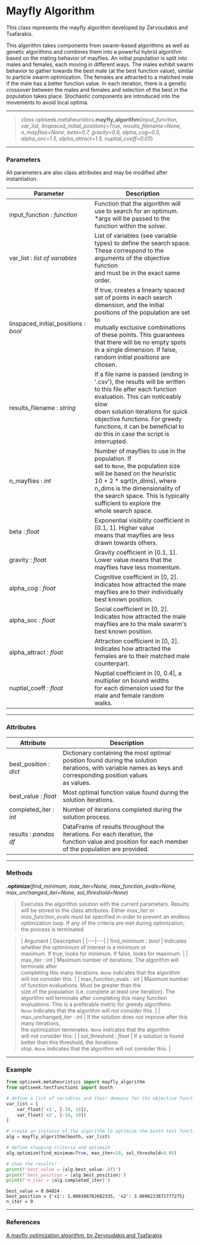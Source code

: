 # Mayfly Algorithm

This class represents the mayfly algorithm developed by Zervoudakis and Tsafarakis. 

This algorithm takes components from swarm-based algorithms as well as genetic algorithms and combines them into a powerful hybrid algorithm based on the mating behavior of mayflies.
An initial population is split into males and females, each moving in different ways. The males exhibit swarm behavior to gather towards the best male (at the best function value),
similar to particle swarm optimization. The females are attracted to a matched male if the male has a better function value. In each iteration, there is a genetic crossover
between the males and females and selection of the best in the population takes place. Stochastic components are introduced into the movements to avoid local optima.

---

> *class* optiseek.metaheuristics.**mayfly_algorithm**(*input_function, var_list, linspaced_initial_positions=True, results_filename=None, n_mayflies=None, beta=0.7, gravity=0.6, alpha_cog=0.5, alpha_soc=1.5, alpha_attract=1.5, nuptial_coeff=0.05*)

---

### Parameters

All parameters are also class attributes and may be modified after instantiation.

| Parameter | Description |
|---|---|
| input_function : *function* | Function that the algorithm will use to search for an optimum.<br/> \*args will be passed to the function within the solver. |
| var_list : *list of variables* | List of variables (see variable types) to define the search space.<br/> These correspond to the arguments of the objective function<br/> and must be in the exact same order. |
| linspaced_initial_positions : *bool* | If true, creates a linearly spaced set of points in each search<br/> dimension, and the initial positions of the population are set to<br/> mutually exclusive combinations of these points. This guarantees<br/> that there will be no empty spots in a single dimension. If false,<br/> random initial positions are chosen. |
| results_filename : *string* | If a file name is passed (ending in '.csv'), the results will be written<br/> to this file after each function evaluation. This can noticeably slow<br/> down solution iterations for quick objective functions. For greedy<br/> functions, it can be beneficial to do this in case the script is<br/> interrupted. |
| n_mayflies : *int* | Number of mayflies to use in the population.  If<br/> set to `None`, the population size will be based on the heuristic<br/> 10 + 2 \* sqrt(n_dims), where n_dims is the dimensionality of<br/> the search space. This is typically sufficient to explore the<br/> whole search space. |
| beta : *float* | Exponential visibility coefficient in [0.1, 1]. Higher value<br/> means that mayflies are less drawn towards others. |
| gravity : *float* | Gravity coefficient in [0.1, 1]. Lower value means that the<br/> mayflies have less momentum. |
| alpha_cog : *float* | Cognitive coefficient in [0, 2]. Indicates how attracted the male<br/> mayflies are to their individually best known position. |
| alpha_soc : *float* | Social coefficient in [0, 2]. Indicates how attracted the male<br/> mayflies are to the male swarm's best known position. |
| alpha_attract : *float* | Attraction coefficient in [0, 2]. Indicates how attracted the<br/> females are to their matched male counterpart. |
| nuptial_coeff : *float* | Nuptial coefficient in [0, 0.4], a multiplier on bound widths<br/> for each dimension used for the male and female random<br/> walks. |


---

### Attributes

| Attribute | Description |
|---|---|
| best_position : *dict* | Dictionary containing the most optimal position found during the solution<br/> iterations, with variable names as keys and corresponding position values<br/> as values. |
| best_value : *float* | Most optimal function value found during the solution iterations. |
| completed_iter : *int* | Number of iterations completed during the solution process. |
| results : *pandas df* | DataFrame of results throughout the iterations. For each iteration, the<br/> function value and position for each member of the population are provided. |

---

### Methods

**.optimize**(*find_minimum, max_iter=None, max_function_evals=None, max_unchanged_iter=None, sol_threshold=None*)
	
> Executes the algorithm solution with the current parameters. 
Results will be stored to the class attributes. 
Either *max_iter* or *max_function_evals* must be specified in order to prevent an endless optimization loop.
If any of the criteria are met during optimization, the process is terminated.

> | Argument | Description |
|---|---|
| find_minimum : *bool* | Indicates whether the optimimum of interest is a minimum or<br/> maximum. If true, looks for minimum. If false, looks for maximum. |
| max_iter : *int* | Maximum number of iterations. The algorithm will terminate after<br/> completing this many iterations. `None` indicates that the algorithm<br/> will not consider this. |
| max_function_evals : *int* | Maximum number of function evaluations. Must be greater than the<br/> size of the population (i.e. complete at least one iteration). The<br/> algorithm will terminate after completing this many function<br/> evaluations. This is a preferable metric for greedy algorithms. <br/>`None` indicates that the algorithm will not consider this. |
| max_unchanged_iter : *int* | If the solution does not improve after this many iterations,<br/> the optimization terminates. `None` indicates that the algorithm<br/> will not consider this. |
| sol_threshold : *float* | If a solution is found better than this threshold, the iterations<br/> stop. `None` indicates that the algorithm will not consider this. |

---

### Example

```python
from optiseek.metaheuristics import mayfly_algorithm
from optiseek.testfunctions import booth

# define a list of variables and their domains for the objective function
var_list = [
	var_float('x1', [-10, 10]),
	var_float('x2', [-10, 10])
]	

# create an instance of the algorithm to optimize the booth test function and set its parameters
alg = mayfly_algorithm(booth, var_list)

# define stopping criteria and optimize
alg.optimize(find_minimum=True, max_iter=10, sol_threshold=0.05)

# show the results!
print(f'best_value = {alg.best_value:.5f}')
print(f'best_position = {alg.best_position}')
print(f'n_iter = {alg.completed_iter}')
```

```profile
best_value = 0.04024
best_position = {'x1': 1.000108782682335, 'x2': 3.0896223872777275}
n_iter = 9
```

---

### References

[A mayfly optimization algorithm, by Zervoudakis and Tsafarakis](https://www.sciencedirect.com/science/article/abs/pii/S036083522030293X)